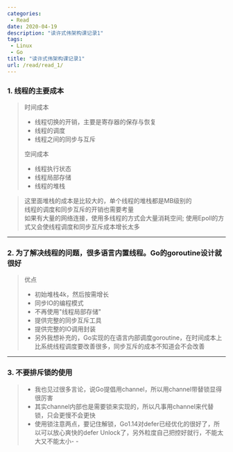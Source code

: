 ```yaml
---
categories:
 - Read
date: 2020-04-19
description: "读许式伟架构课记录1"
tags:
 - Linux
 - Go
title: "读许式伟架构课记录1"
url: /read/read_1/
---
```


### 1. 线程的主要成本
> 时间成本
> * 线程切换的开销，主要是寄存器的保存与恢复  
> * 线程的调度  
> * 线程之间的同步与互斥   
>
> 空间成本
> * 线程执行状态
> * 线程局部存储
> * 线程的堆栈

> 这里面堆栈的成本是比较大的，单个线程的堆栈都是MB级别的  
> 线程的调度和同步互斥的开销也需要考量  
> 如果有大量的网络连接，使用多线程的方式会大量消耗空间; 使用Epoll的方式又会使线程调度和同步互斥成本增长太多  
---
### 2. 为了解决线程的问题，很多语言内置线程。Go的goroutine设计就很好
> 优点
> * 初始堆栈4k，然后按需增长
> * 同步IO的编程模式
> * 不再使用"线程局部存储"
> * 提供完整的同步互斥工具
> * 提供完整的IO调用封装
> * 另外我想补充的，Go实现的在语言内部调度goroutine，在时间成本上比系统线程调度要改善很多，同步互斥的成本不知道会不会改善
---
### 3. 不要排斥锁的使用
> * 我也见过很多言论，说Go提倡用channel，所以用channel带替锁显得很厉害
> * 其实channel内部也是需要锁来实现的，所以凡事用channel来代替锁，只会更慢不会更快
> * 使用锁注意两点，要记住解锁，Go1.14对defer已经优化的很好了，所以可以放心爽快的defer Unlock了，另外粒度自己把控好就行，不能太大又不能太小- -

